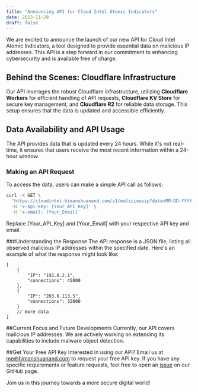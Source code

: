 ```yaml
---
title: "Announcing API for Cloud Intel Atomic Indicators"
date: 2023-11-29
draft: false
---
```


We are excited to announce the launch of our new API for Cloud Intel Atomic Indicators, a tool designed to provide essential data on malicious IP addresses. This API is a step forward in our commitment to enhancing cybersecurity and is available free of charge.

## Behind the Scenes: Cloudflare Infrastructure
Our API leverages the robust Cloudflare infrastructure, utilizing **Cloudflare Workers** for efficient handling of API requests, **Cloudflare KV Store** for secure key management, and **Cloudflare R2** for reliable data storage. This setup ensures that the data is updated and accessible efficiently.

## Data Availability and API Usage
The API provides data that is updated every 24 hours. While it's not real-time, it ensures that users receive the most recent information within a 24-hour window.

### Making an API Request
To access the data, users can make a simple API call as follows:

```bash
curl -X GET \
  'https://cloudintel.himanshuanand.com/v1/maliciousip?date=MM-DD-YYYY' \
  -H 'x-api-key: [Your_API_Key]' \
  -H 'x-email: [Your_Email]'
```
Replace [Your_API_Key] and [Your_Email] with your respective API key and email.

###Understanding the Response
The API response is a JSON file, listing all observed malicious IP addresses within the specified date. Here's an example of what the response might look like:
```
[
    {
        "IP": "192.0.2.1",
        "connections": 45000
    },
    {
        "IP": "203.0.113.5",
        "connections": 32000
    }
    // more data
]
```

##Current Focus and Future Developments
Currently, our API covers malicious IP addresses. We are actively working on extending its capabilities to include malware object detection.

##Get Your Free API Key
Interested in using our API? Email us at me@himanshuanand.com to request your free API key. If you have any specific requirements or feature requests, feel free to open an [issue](https://github.com/unknownhad/AWSAttacks/issues) on our GitHub page.

Join us in this journey towards a more secure digital world!
